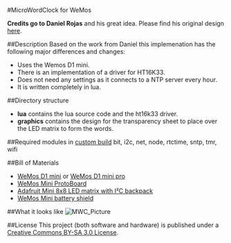 #MicroWordClock for WeMos

**Credits go to Daniel Rojas** and his great idea.
Please find his original design [here](https://github.com/formatc1702/Micro-Word-Clock/tree/master/v2).

##Description
Based on the work from Daniel this implemenation has the following major differences and changes:
- Uses the Wemos D1 mini.
- There is an implementation of a driver for HT16K33.
- Does not need any settings as it connects to a NTP server every hour.
- It is written completely in lua.

##Directory structure
- **lua** contains the lua source code and the ht16k33 driver.
- **graphics** contains the design for the transparency sheet to place over the LED matrix to form the words.

##Required modules in [custom build](https://nodemcu-build.com/)
bit, i2c, net, node, rtctime, sntp, tmr, wifi

##Bill of Materials
- [WeMos D1 mini](https://www.wemos.cc/product/d1-mini.html) or [WeMos D1 mini pro](https://www.wemos.cc/product/d1-mini-pro.html)
- [WeMos Mini ProtoBoard](https://www.wemos.cc/product/protoboard.html)
- [Adafruit Mini 8x8 LED matrix with I²C backpack](https://www.adafruit.com/products/872)
- [WeMos Mini battery shield](https://www.wemos.cc/product/battery-shield.html)

##What it looks like
![MWC_Picture](https://raw.githubusercontent.com/SeventhDwarf/WeMos/master/MicroWordClock/media/WeMos-MicroWordClock.jpg)

##License
This project (both software and hardware) is published under a [Creative Commons BY-SA 3.0 License](http://creativecommons.org/licenses/by-sa/3.0/).

